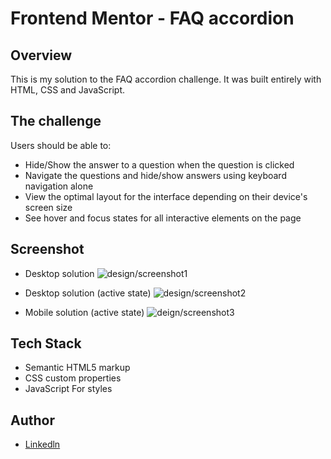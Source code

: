 # Frontend Mentor - FAQ accordion

## Overview

This is my solution to the FAQ accordion challenge. It was built entirely with HTML, CSS and JavaScript.

## The challenge

Users should be able to:

- Hide/Show the answer to a question when the question is clicked
- Navigate the questions and hide/show answers using keyboard navigation alone
- View the optimal layout for the interface depending on their device's screen size
- See hover and focus states for all interactive elements on the page


## Screenshot

- Desktop solution
   ![design/screenshot1](screenshot1.png)

- Desktop solution (active state)
   ![design/screenshot2](screenshot2.png)

- Mobile solution (active state)
   ![deign/screenshot3](screenshot3.png)


## Tech Stack

- Semantic HTML5 markup
- CSS custom properties
- JavaScript For styles

## Author

- [Linkedln](https://www.linkedin.com/in/amrita-srivastava10/)
